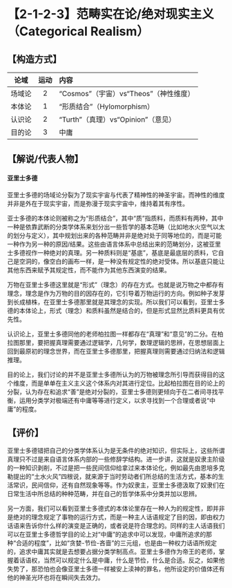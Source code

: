 # 【2-1-2-3】范畴实在论/绝对现实主义（Categorical Realism）

## 【构造方式】
|  论域  | 运动 | 内容                     |
| :----: | :--: | :----------------------- |
| 场域论 | 2   |  “Cosmos”（宇宙）vs“Theos”（神性维度）     |
| 本体论 | 1   |   “形质结合”（Hylomorphism）          |
| 认识论 | 2   | “Turth”（真理）vs“Opinion”（意见） |
| 目的论 |  3  | 中庸 |

## 【解说/代表人物】
#### 亚里士多德
亚里士多德的场域论分裂为了现实宇宙与代表了精神性的神圣宇宙。而神性的维度并非是外在于现实宇宙，而是弥漫于现实宇宙中，维持着其有序性。

亚士多德的本体论则被称之为“形质结合”，其中“质”指质料，而质料有两种，其中一种是依靠武断的分类学体系来划分出一些哲学的基本范畴（比如地水火空气以太的划分与定义），其中规划出来的各种范畴并非是绝对处于同等地位的，而是可能一种作为另一种的原因/结果。这些由语言体系中总结出来的范畴划分，这被亚里士多德视作一种绝对的真理。另一种质料则是“基底”，基底是最底层的质料，它自己是空洞的，像空白的画布一样，是一种没有规定性的绝对受体。所以基底只能让其他东西来赋予其规定性，而不能作为其他东西演变的结果。

万物在亚里士多德这里就是“形式”（理念）的存在方式。也就是说万物之中都存有理念，理念是作为万物的目的因存在的，它引导着万物运行的方向。例如种子发芽到长成植株，在亚里士多德那里就是其理念的实现。所以我们可以看到，亚里士多德的本体论上，形式（理念）和质料虽然是结合的，但是形式显然比质料更具有优先性。

认识论上，亚里士多德同他的老师柏拉图一样都存在“真理”和“意见”的二分。在柏拉图那里，要把握真理需要通过逻辑学，几何学，数理逻辑的思辨，在思想层面上回到最原初的理念世界，而在亚里士多德那里，把握真理则需要通过归纳法和逻辑推理。

目的论上，我们讨论的并不是亚里士多德所认为的万物被理念所引导而获得目的这个维度，而是单单在主义主义这个体系内对其进行定位。比起柏拉图在目的论上的分裂，认为存在和追求“善”是绝对分裂的，亚里士多德则更倾向于在二者间寻找平衡，运用分类学对极端还有中庸等等进行定义，以求寻找到一个合理或者说“中庸”的程度。
## 【评价】

亚里士多德错把自己的分类学体系认为是无条件的绝对知识，但实际上，这些所谓真理只不过是来自语言体系内部的一些修辞学结构。进一步讲，这就是奴隶主阶级的一种知识剥削，不过是把一些民间信仰给拿过来本体论化，例如最先由恩培多克勒提出的“土水火风”四根说，就来源于当时劳动者们所总结的生活方式，基本的生活常识，民间信仰，还有自然现象等等。作为奴隶主，亚里士多德汲取了奴隶们在日常生活中所总结的种种范畴，并在自己的哲学体系中分类并加以思辨。

另一方面，我们可以看到亚里士多德式的本体论里存在一种人为的规定性，即并非是绝对的理念规定了事物的运行方式，而是一种主人话语规定了目的因，即由权力话语来告诉你什么样的演变是正确的，或者说是符合理念的。同样的主人话语我们可以在亚里士多德哲学目的论上对“中庸”的追求中可以发现，中庸所追求的那种“合适的程度”，比如“贪婪-节俭-吝啬”的三元组，也是由一种权力话语所规定的，追求中庸其实就是去想要占据分类学制高点。亚里士多德作为帝王的老师，掌握着话语权，当然可以规定什么是中庸，什么是节俭，什么是合适。反之，如果他失势了，那恐怕也会像亚里士多德一样被安上渎神的罪名，他所设定的价值体还有他的神圣光环也将在瞬间失去效力。

